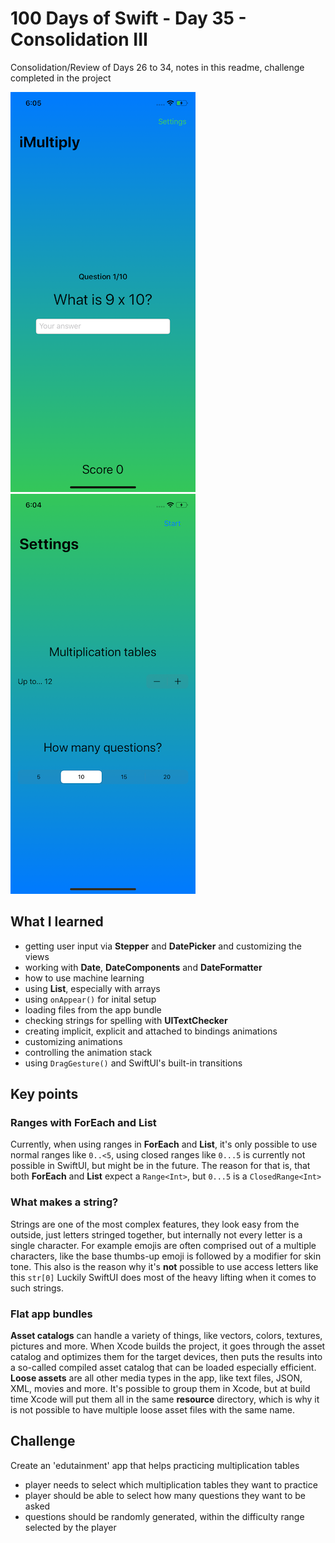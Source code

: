 # 100 Days of Swift - Day 35 - Consolidation III
Consolidation/Review of Days 26 to 34, notes in this readme, challenge completed in the project

![App screenshot](iMultiply1.png) ![App screenshot](iMultiply2.png)


## What I learned
- getting user input via **Stepper** and **DatePicker** and customizing the views
- working with **Date**, **DateComponents** and **DateFormatter**
- how to use machine learning
- using **List**, especially with arrays
- using `onAppear()` for inital setup
- loading files from the app bundle
- checking strings for spelling with **UITextChecker**
- creating implicit, explicit and attached to bindings animations
- customizing animations
- controlling the animation stack
- using `DragGesture()` and SwiftUI's built-in transitions

## Key points
### Ranges with ForEach and List 
Currently, when using ranges in **ForEach** and **List**, it's only possible to use normal ranges like `0..<5`,
using closed ranges like `0...5` is currently not possible in SwiftUI, but might be in the future.
The reason for that is, that both **ForEach** and **List** expect a `Range<Int>`, but `0...5` is a `ClosedRange<Int>`

### What makes a string?
Strings are one of the most complex features, they look easy from the outside, just letters stringed together,
but internally not every letter is a single character. For example emojis are often comprised out of a multiple characters,
like the base thumbs-up emoji is followed by a modifier for skin tone.
This also is the reason why it's **not** possible to use access letters like this `str[0]`
Luckily SwiftUI does most of the heavy lifting when it comes to such strings.

### Flat app bundles
**Asset catalogs** can handle a variety of things, like vectors, colors, textures, pictures and more.
When Xcode builds the project, it goes through the asset catalog and optimizes them for the target devices, 
then puts the results into a so-called compiled asset catalog that can be loaded especially efficient.
**Loose assets** are all other media types in the app, like text files, JSON, XML, movies and more.
It's possible to group them in Xcode, but at build time Xcode will put them all in the same __resource__ directory,
which is why it is not possible to have multiple loose asset files with the same name.

## Challenge
Create an 'edutainment' app that helps practicing multiplication tables
- player needs to select which multiplication tables they want to practice
- player should be able to select how many questions they want to be asked
- questions should be randomly generated, within the difficulty range selected by the player
